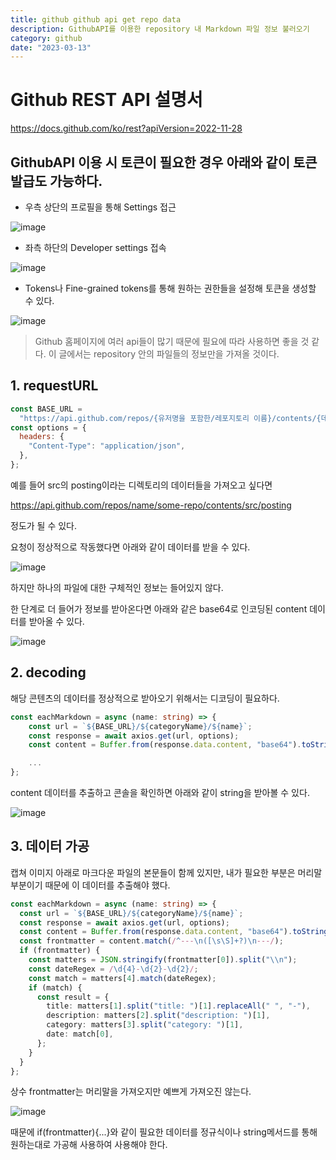 ```yaml
---
title: github github api get repo data
description: GithubAPI를 이용한 repository 내 Markdown 파일 정보 불러오기
category: github
date: "2023-03-13"
---
```


# Github REST API 설명서

https://docs.github.com/ko/rest?apiVersion=2022-11-28

## GithubAPI 이용 시 토큰이 필요한 경우 아래와 같이 토큰 발급도 가능하다.

- 우측 상단의 프로필을 통해 Settings 접근

![image](https://img1.daumcdn.net/thumb/R1280x0/?scode=mtistory2&fname=https%3A%2F%2Fblog.kakaocdn.net%2Fdn%2Fc5d9NT%2Fbtr3XWt2ipS%2FlVrpZru5irR5mDft0cLaO0%2Fimg.png)

- 좌측 하단의 Developer settings 접속

![image](https://img1.daumcdn.net/thumb/R1280x0/?scode=mtistory2&fname=https%3A%2F%2Fblog.kakaocdn.net%2Fdn%2FdnMYAN%2Fbtr37uQgb1j%2Fz3lG0JXTBq5gkIhvk1HEek%2Fimg.png)

- Tokens나 Fine-grained tokens를 통해 원하는 권한들을 설정해 토큰을 생성할 수 있다.

![image](https://img1.daumcdn.net/thumb/R1280x0/?scode=mtistory2&fname=https%3A%2F%2Fblog.kakaocdn.net%2Fdn%2FcKOqYU%2Fbtr3V6YgATa%2Fc3QmI12TDR3vgoNL0ZTZR1%2Fimg.png)

> Github 홈페이지에 여러 api들이 많기 때문에 필요에 따라 사용하면 좋을 것 같다. 이 글에서는 repository 안의 파일들의 정보만을 가져올 것이다.

## 1. requestURL

```javascript
const BASE_URL =
  "https://api.github.com/repos/{유저명을 포함한/레포지토리 이름}/contents/{데이터를 가져올 디렉토리}";
const options = {
  headers: {
    "Content-Type": "application/json",
  },
};
```

예를 들어 src의 posting이라는 디렉토리의 데이터들을 가져오고 싶다면

https://api.github.com/repos/name/some-repo/contents/src/posting

정도가 될 수 있다.

요청이 정상적으로 작동했다면 아래와 같이 데이터를 받을 수 있다.

![image](https://img1.daumcdn.net/thumb/R1280x0/?scode=mtistory2&fname=https%3A%2F%2Fblog.kakaocdn.net%2Fdn%2FXHDFb%2Fbtr3WcDXFiZ%2FmFW3Q3uyQPHEOBpkOFVKA0%2Fimg.png)

하지만 하나의 파일에 대한 구체적인 정보는 들어있지 않다.

한 단계로 더 들어가 정보를 받아온다면 아래와 같은 base64로 인코딩된 content 데이터를 받아올 수 있다.

![image](https://img1.daumcdn.net/thumb/R1280x0/?scode=mtistory2&fname=https%3A%2F%2Fblog.kakaocdn.net%2Fdn%2FcaVD0e%2Fbtr38M4cfZ6%2FMLUYZ4OarG3pXvjnSCW7VK%2Fimg.png)

## 2. decoding

해당 콘텐츠의 데이터를 정상적으로 받아오기 위해서는 디코딩이 필요하다.

```typescript
const eachMarkdown = async (name: string) => {
    const url = `${BASE_URL}/${categoryName}/${name}`;
    const response = await axios.get(url, options);
    const content = Buffer.from(response.data.content, "base64").toString();

    ...
};
```

content 데이터를 추출하고 콘솔을 확인하면 아래와 같이 string을 받아볼 수 있다.

![image](https://img1.daumcdn.net/thumb/R1280x0/?scode=mtistory2&fname=https%3A%2F%2Fblog.kakaocdn.net%2Fdn%2Flctvp%2Fbtr38LKZ6o1%2FnwU9EK44kJmKCfanQsdw0K%2Fimg.png)

## 3. 데이터 가공

캡쳐 이미지 아래로 마크다운 파일의 본문들이 함께 있지만, 내가 필요한 부분은 머리말 부분이기 때문에 이 데이터를 추출해야 했다.

```typescript
const eachMarkdown = async (name: string) => {
  const url = `${BASE_URL}/${categoryName}/${name}`;
  const response = await axios.get(url, options);
  const content = Buffer.from(response.data.content, "base64").toString();
  const frontmatter = content.match(/^---\n([\s\S]+?)\n---/);
  if (frontmatter) {
    const matters = JSON.stringify(frontmatter[0]).split("\\n");
    const dateRegex = /\d{4}-\d{2}-\d{2}/;
    const match = matters[4].match(dateRegex);
    if (match) {
      const result = {
        title: matters[1].split("title: ")[1].replaceAll(" ", "-"),
        description: matters[2].split("description: ")[1],
        category: matters[3].split("category: ")[1],
        date: match[0],
      };
    }
  }
};
```

상수 frontmatter는 머리말을 가져오지만 예쁘게 가져오진 않는다.

![image](https://img1.daumcdn.net/thumb/R1280x0/?scode=mtistory2&fname=https%3A%2F%2Fblog.kakaocdn.net%2Fdn%2FTC1yi%2Fbtr35bRukP2%2FnWJ0mgeFgu2LlEBk0KyupK%2Fimg.png)

때문에 if(frontmatter){...}와 같이 필요한 데이터를 정규식이나 string메서드를 통해 원하는대로 가공해 사용하여 사용해야 한다.
